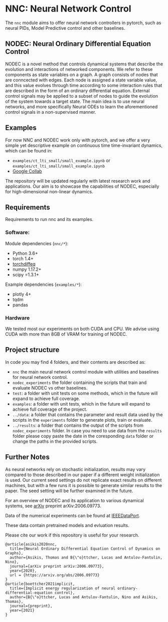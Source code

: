 # NNC: Neural Network Control 

The `nnc` module aims to offer neural network controllers in pytorch, such as neural PIDs, Model Predictive control and other baselines.

## NODEC: Neural Ordinary Differential Equation Control

NODEC is a novel method that controls dynamical systems that describe the evolution and interactions of networked components.
We refer to these components as state variables on a graph.
A graph consists of nodes that are conncected with edges.
Each node is assigned a state variable value, and this value evolves through time according to some interaction rules that are described in the form of an 
ordinary differential equation.
External control signals may be applied to a subset of nodes to guide the evolution of the system towards a target state.
The main idea is to use neural networks, and more specifically Neural ODEs to learn the aforementioned control signals in a non-supervised manner.

## Examples

For now NNC and NODEC work only with pytorch, and we offer a very simple yet descriptive example on continuous time time-invariant dynamics, which can be found in:
- `examples/ct_lti_small/small_example.ipynb` or `examples/ct_lti_small/small_example.ipynb`
- [Google Collab](https://colab.research.google.com/github/asikist/nnc/blob/master/examples/ct_lti_small/small_example.ipynb)

The repository will be updated regularly with latest research work and applications.
Our aim is to showcase the capabilities of NODEC, especially for high-dimensional non-linear dynamics.

## Requirements
Requirements to run nnc and its examples.

### Software:

Module dependencies (`nnc/*`):
- Python 3.6+
- torch 1.4+
- [torchdiffeq](https://github.com/rtqichen/torchdiffeq)
- numpy 1.17.2+
- scipy =1.3.1+

Example dependencies (`examples/*`):
- plotly 4+
- tqdm
- pandas

### Hardware
We tested most our experiments on both CUDA and CPU.
We advise using CUDA with more than 8GB of VRAM for training of NODEC.

## Project structure
In code you may find 4 folders, and their contents are described as:
- `nnc` the main neural network control module with utilities and baselines for neural network control.
- `nodec_experiments` the folder containing the scripts that train and evaluate NODEC vs other baselines.
- `test`: a folder with unit tests on some methods, which in the future will expand to achieve full coverage.
- `examples`: a folder with unit tests, which in the future will expand to achieve full coverage of the project.
- `../data`: a folder that contains the parameter and result data used by the scripts in the `experiments` folder to generate plots, train or evaluate.
- `../results`: a folder that contains the output of the scripts from `nodec_experiments` folder. In case you need to use data from the `results` folder please copy paste the date in the coresponding `data` folder or change the paths in the provided scripts.

## Further Notes

As neural networks rely on stochastic initialization, results may vary compared to those described in our paper if a different weight initialization is used.
Our current seed settings do not replicate exact results on different machines,
but with a few runs it is possible to generate similar results to the paper.
The seed setting will be further examined in the future.

For an overview of NODEC and its application to various dynamical systems, see
[arXiv](https://arxiv.org/abs/2006.09773) preprint arXiv:2006.09773. 

Data of the numerical experiments can be found at [IEEEDataPort](http://ieee-dataport.org/3452).

These data contain pretrained models and evluation results.

Please cite our work if this repository is useful for your research.

```
@article{asikis2020nnc,
  title={Neural Ordinary Differential Equation Control of Dynamics on Graphs},
  author={Asikis, Thomas and B{\"o}ttcher, Lucas and Antulov-Fantulin, Nino},
  journal={arXiv preprint arXiv:2006.09773},
  year={2020},
  url = {https://arxiv.org/abs/2006.09773}
}
@article{boettcher2021implicit,
  title={Implicit energy regularization of neural ordinary-differential-equation control},
  author={B{\"o}ttcher, Lucas and Antulov-Fantulin, Nino and Asikis, Thomas},
  journal={preprint},
  year={2021}
}
```


